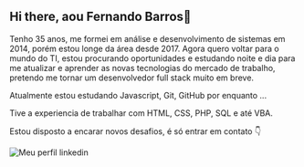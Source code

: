 ## Hi there, aou Fernando Barros👋

Tenho 35 anos, me formei em análise e desenvolvimento de sistemas em 2014, porém estou longe da área desde 2017.
Agora quero voltar para o mundo do TI, estou procurando oportunidades e estudando noite e dia para me atualizar e aprender as novas tecnologias do mercado de trabalho, pretendo me tornar um desenvolvedor full stack muito em breve.

Atualmente estou estudando Javascript, Git, GitHub por enquanto ...

Tive a experiencia de trabalhar com HTML, CSS, PHP, SQL e até VBA.

Estou disposto a encarar novos desafios, é só entrar em contato 👇

<a href="https://www.linkedin.com/in/fernando-barros-2140b344/"><img src="https://github.com/user-attachments/assets/57556b6a-7bd6-4b64-8537-7e21e9629486" align="left" alt="Meu perfil linkedin" /></a>

<!--
**febarros06/febarros06** is a ✨ _special_ ✨ repository because its `README.md` (this file) appears on your GitHub profile.

Here are some ideas to get you started:

- 🔭 I’m currently working on ...
- 🌱 I’m currently learning ...
- 👯 I’m looking to collaborate on ...
- 🤔 I’m looking for help with ...
- 💬 Ask me about ...
- 📫 How to reach me: ...
- 😄 Pronouns: ...
- ⚡ Fun fact: ...
-->
